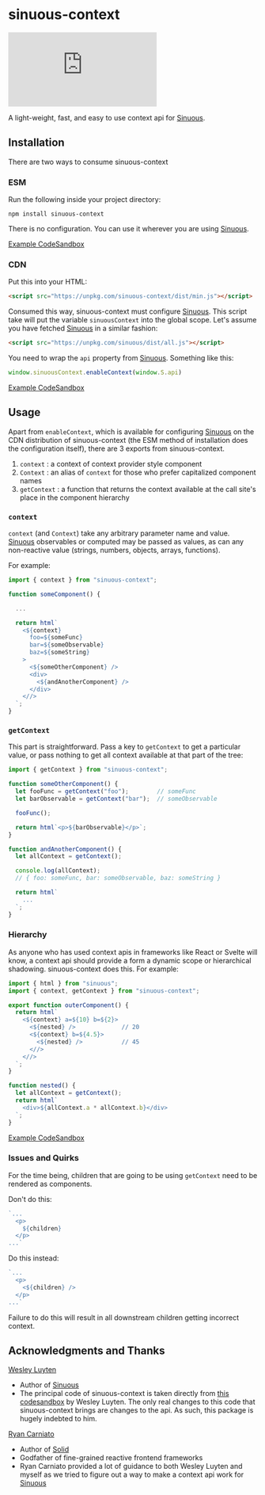 # sinuous-context

![Badge size](https://img.badgesize.io/https://unpkg.com/sinuous-context/dist/min.js?v=1&compression=gzip&label=gzip&style=flat-square)

A light-weight, fast, and easy to use context api for [Sinuous](https://github.com/luwes/sinuous).

## Installation

There are two ways to consume sinuous-context

### ESM

Run the following inside your project directory:

`npm install sinuous-context`

There is no configuration. You can use it wherever you are using [Sinuous](https://github.com/luwes/sinuous).

[Example CodeSandbox](https://codesandbox.io/s/sinuous-context-esm-t3swm)

### CDN

Put this into your HTML:

```html
<script src="https://unpkg.com/sinuous-context/dist/min.js"></script>
```

Consumed this way, sinuous-context must configure [Sinuous](https://github.com/luwes/sinuous). This script take will put the variable `sinuousContext` into the global scope. Let's assume you have fetched [Sinuous](https://github.com/luwes/sinuous) in a similar fashion:

```html
<script src="https://unpkg.com/sinuous/dist/all.js"></script>
```

You need to wrap the `api` property from [Sinuous](https://github.com/luwes/sinuous). Something like this:

```js
window.sinuousContext.enableContext(window.S.api)
```

[Example CodeSandbox](https://codesandbox.io/s/sinuous-context-cdn-lupwk)

## Usage

Apart from `enableContext`, which is available for configuring [Sinuous](https://github.com/luwes/sinuous) on the CDN distribution of sinuous-context (the ESM method of installation does the configuration itself), there are 3 exports from sinuous-context.

1. `context` : a context of context provider style component
2. `Context` : an alias of `context` for those who prefer capitalized component names
3. `getContext` : a function that returns the context available at the call site's place in the component hierarchy

### `context`

`context` (and `Context`) take any arbitrary parameter name and value. [Sinuous](https://github.com/luwes/sinuous) observables or computed may be passed as values, as can any non-reactive value (strings, numbers, objects, arrays, functions).

For example:

```js
import { context } from "sinuous-context";

function someComponent() {

  ...

  return html`
    <${context}
      foo=${someFunc}
      bar=${someObservable}
      baz=${someString}
    >
      <${someOtherComponent} />
      <div>
        <${andAnotherComponent} />
      </div>
    <//>
  `;
}
```

### `getContext`

This part is straightforward. Pass a key to `getContext` to get a particular value, or pass nothing to get all context available at that part of the tree:

```js
import { getContext } from "sinuous-context";

function someOtherComponent() {
  let fooFunc = getContext("foo");        // someFunc
  let barObservable = getContext("bar");  // someObservable

  fooFunc();

  return html`<p>${barObservable}</p>`;
}

function andAnotherComponent() {
  let allContext = getContext();

  console.log(allContext);
  // { foo: someFunc, bar: someObservable, baz: someString }

  return html`
    ...
  `;
}
```

### Hierarchy

As anyone who has used context apis in frameworks like React or Svelte will know, a context api should provide a form a dynamic scope or hierarchical shadowing. sinuous-context does this. For example:

```js
import { html } from "sinuous";
import { context, getContext } from "sinuous-context";

export function outerComponent() {
  return html`
    <${context} a=${10} b=${2}>
      <${nested} />             // 20
      <${context} b=${4.5}>
        <${nested} />           // 45
      <//>
    <//>
  `;
}

function nested() {
  let allContext = getContext();
  return html`
    <div>${allContext.a * allContext.b}</div>
  `;
}
```

[Example CodeSandbox](https://codesandbox.io/s/sinuous-context-simple-example-wj363)

### Issues and Quirks

For the time being, children that are going to be using `getContext` need to be rendered as components.

Don't do this:
```js
`...
  <p>
    ${children}
  </p>
...`
```

Do this instead:
```js
`...
  <p>
    <${children} />
  </p>
...`
```

Failure to do this will result in all downstream children getting incorrect context.


## Acknowledgments and Thanks

[Wesley Luyten](https://github.com/luwes) 

- Author of [Sinuous](https://github.com/luwes/sinuous)
- The principal code of sinuous-context is taken directly from [this codesandbox](https://codesandbox.io/s/sinuous-context-6vz16) by Wesley Luyten. The only real changes to this code that sinuous-context brings are changes to the api. As such, this package is hugely indebted to him. 

[Ryan Carniato](https://github.com/ryansolid)

- Author of [Solid](https://github.com/ryansolid/solid)
- Godfather of fine-grained reactive frontend frameworks
- Ryan Carniato provided a lot of guidance to both Wesley Luyten and myself as we tried to figure out a way to make a context api work for [Sinuous](https://github.com/luwes/sinuous)